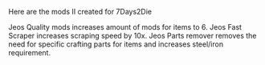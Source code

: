 Here are the mods II created for 7Days2Die

Jeos Quality mods increases amount of mods for items to 6.
Jeos Fast Scraper increases scraping speed by 10x.
Jeos Parts remover removes the need for specific crafting parts for items and increases steel/iron requirement.
